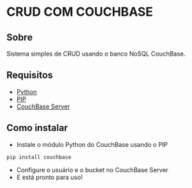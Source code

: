 # CRUD COM COUCHBASE

## Sobre
Sistema simples de CRUD usando o banco NoSQL CouchBase.

## Requisitos
- [Python](https://www.python.org/downloads/)
- [PIP](https://pypi.org/project/pip/)
- [CouchBase Server](https://www.couchbase.com/downloads?family=couchbase-server)

## Como instalar
- Instale o módulo Python do CouchBase usando o PIP
```
pip install couchbase
```
- Configure o usuário e o bucket no CouchBase Server
- E está pronto para uso!
